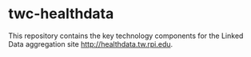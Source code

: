twc-healthdata
==============

This repository contains the key technology components for the Linked Data aggregation site http://healthdata.tw.rpi.edu.
